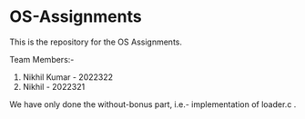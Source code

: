 # OS-Assignments
This is the repository for the OS Assignments.

Team Members:-
1) Nikhil Kumar - 2022322
2) Nikhil - 2022321

We have only done the without-bonus part, i.e.- implementation of loader.c .
